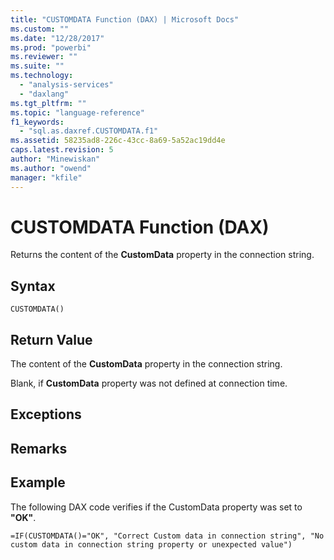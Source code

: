 ```yaml
---
title: "CUSTOMDATA Function (DAX) | Microsoft Docs"
ms.custom: ""
ms.date: "12/28/2017"
ms.prod: "powerbi"
ms.reviewer: ""
ms.suite: ""
ms.technology: 
  - "analysis-services"
  - "daxlang"
ms.tgt_pltfrm: ""
ms.topic: "language-reference"
f1_keywords: 
  - "sql.as.daxref.CUSTOMDATA.f1"
ms.assetid: 58235ad8-226c-43cc-8a69-5a52ac19dd4e
caps.latest.revision: 5
author: "Minewiskan"
ms.author: "owend"
manager: "kfile"
---
```

# CUSTOMDATA Function (DAX)
Returns the content of the **CustomData** property in the connection string.  
  
## Syntax  
  
```  
CUSTOMDATA()  
```  
  
## Return Value  
The content of the **CustomData** property in the connection string.  
  
Blank, if **CustomData** property was not defined at connection time.  
  
## Exceptions  
  
## Remarks  
  
## Example  
The following DAX code verifies if the CustomData property was set to **"OK"**.  
  
```  
=IF(CUSTOMDATA()="OK", "Correct Custom data in connection string", "No custom data in connection string property or unexpected value")  
```  
